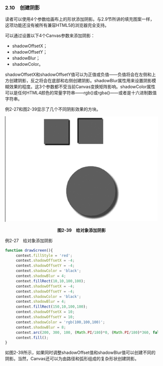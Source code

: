 ### 2.10　创建阴影

读者可以使用4个参数给画布上的形状添加阴影。与2.9节所讲的填充图案一样，这项功能还没有被所有兼容HTML5的浏览器完全支持。

可以通过设置以下4个Canvas参数来添加阴影：

+ shadowOffsetX；
+ shadowOffsetY；
+ shadowBlur；
+ shadowColor。

shadowOffsetX和shadowOffsetY值可以为正值或负值——负值将会在左侧和上方创建阴影，反之将会在底部和右侧创建阴影。shadowBlur属性用来设置阴影模糊效果的程度。这3个参数都不受当前Canvas变换矩阵影响。shadowColor属性可以是任何HTML4颜色的常量字符串——rgb()或rgba()——或者是十六进制数值字符串。

例2-27和图2-39显示了几个不同阴影效果的方块。

![44.png](../images/44.png)
<center class="my_markdown"><b class="my_markdown">图2-39　给对象添加阴影</b></center>

例2-27　给对象添加阴影

```javascript
function drawScreen(){
　　　context.fillStyle = 'red';
　　　context.shadowOffsetX = -4;
　　　context.shadowOffsetY = -4;
　　　context.shadowColor = 'black';
　　　context.shadowBlur = 4;
　　　context.fillRect(10,10,100,100);
　　　context.shadowOffsetX = -4;
　　　context.shadowOffsetY = -4;
　　　context.shadowColor = 'black';
　　　context.shadowBlur = 4;
　　　context.fillRect(150,10,100,100);
　　　context.shadowOffsetX = 10;
　　　context.shadowOffsetY = 10;
　　　context.shadowColor = 'rgb(100,100,100)';
　　　context.shadowBlur = 8;
　　　context.arc(200, 300, 100, (Math.PI/180)*0, (Math.PI/180)*360, false)
　　　context.fill();
}
```

如图2-39所示，如果同时调整shadowOffset值和shadowBlur值可以创建不同的阴影。当然，Canvas还可以为由路径和弧形组成的复杂形状创建阴影。

